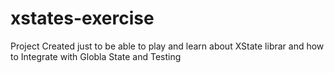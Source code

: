# xstates-exercise
Project Created just to be able to play and learn about XState librar and how to Integrate with Globla State and Testing
